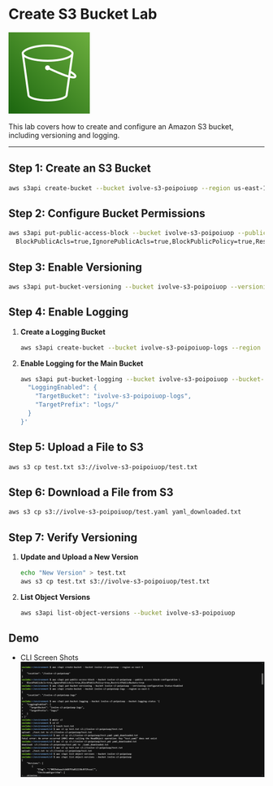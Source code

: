 # Create S3 Bucket Lab
![S3 Icon](/src/SimpleStorageService.svg)

This lab covers how to create and configure an Amazon S3 bucket, including versioning and logging.

---

## Step 1: Create an S3 Bucket
```bash
aws s3api create-bucket --bucket ivolve-s3-poipoiuop --region us-east-1
```

## Step 2: Configure Bucket Permissions
```bash
aws s3api put-public-access-block --bucket ivolve-s3-poipoiuop --public-access-block-configuration \
  BlockPublicAcls=true,IgnorePublicAcls=true,BlockPublicPolicy=true,RestrictPublicBuckets=true
```

## Step 3: Enable Versioning
```bash
aws s3api put-bucket-versioning --bucket ivolve-s3-poipoiuop --versioning-configuration Status=Enabled
```

## Step 4: Enable Logging
1. **Create a Logging Bucket**  
   ```bash
   aws s3api create-bucket --bucket ivolve-s3-poipoiuop-logs --region us-east-1
   ```
2. **Enable Logging for the Main Bucket**  
   ```bash
   aws s3api put-bucket-logging --bucket ivolve-s3-poipoiuop --bucket-logging-status '{
     "LoggingEnabled": {
       "TargetBucket": "ivolve-s3-poipoiuop-logs",
       "TargetPrefix": "logs/"
     }
   }'
   ```

## Step 5: Upload a File to S3
```bash
aws s3 cp test.txt s3://ivolve-s3-poipoiuop/test.txt
```

## Step 6: Download a File from S3
```bash
aws s3 cp s3://ivolve-s3-poipoiuop/test.yaml yaml_downloaded.txt
```

## Step 7: Verify Versioning
1. **Update and Upload a New Version**  
   ```bash
   echo "New Version" > test.txt
   aws s3 cp test.txt s3://ivolve-s3-poipoiuop/test.txt
   ```
2. **List Object Versions**  
   ```bash
   aws s3api list-object-versions --bucket ivolve-s3-poipoiuop
   ```
## Demo
- CLI Screen Shots
![cli](/src/s3-cli.png)

